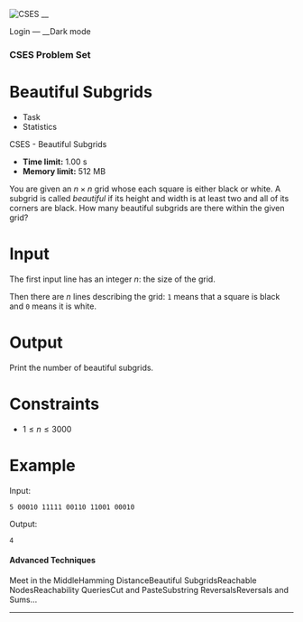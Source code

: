![CSES](/logo.png?1) __

Login — __Dark mode

### CSES Problem Set

# Beautiful Subgrids

  * Task
  * Statistics

CSES - Beautiful Subgrids

  * **Time limit:** 1.00 s
  * **Memory limit:** 512 MB

You are given an $n \times n$ grid whose each square is either black or white.
A subgrid is called _beautiful_ if its height and width is at least two and
all of its corners are black. How many beautiful subgrids are there within the
given grid?

# Input

The first input line has an integer $n$: the size of the grid.

Then there are $n$ lines describing the grid: `1` means that a square is black
and `0` means it is white.

# Output

Print the number of beautiful subgrids.

# Constraints

  * $1 \le n \le 3000$

# Example

Input:

``` 5 00010 11111 00110 11001 00010 ```

Output:

``` 4 ```

#### Advanced Techniques

Meet in the MiddleHamming DistanceBeautiful SubgridsReachable
NodesReachability QueriesCut and PasteSubstring ReversalsReversals and Sums...

* * *

